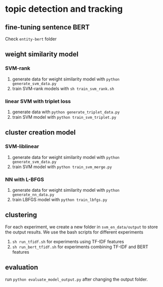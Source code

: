 # topic detection and tracking

## fine-tuning sentence BERT

Check `entity-bert` folder

## weight similarity model

### SVM-rank
1. generate data for weight similarity model with `python generate_svm_data.py`
2. train SVM-rank models with `sh train_svm_rank.sh`

### linear SVM with triplet loss

1. generate data with `python generate_triplet_data.py`
2. train SVM model with `python train_svm_triplet.py`

## cluster creation model

### SVM-liblinear
1. generate data for weight similarity model with `python generate_svm_data.py`
2. train SVM model with `python train_svm_merge.py`

### NN with L-BFGS

1. generate data for weight similarity model with `python generate_nn_data.py`
2. train LBFGS model with `python train_lbfgs.py`

## clustering

For each experiment, we create a new folder in `svm_en_data/output` to store the output results. 
We use the bash scripts for different experiments
1. `sh run_tfidf.sh` for experiments using TF-IDF features
2. `sh run_bert_tfidf.sh` for experiments combining TF-IDF and BERT features


## evaluation

run `python evaluate_model_output.py` after changing the output folder. 